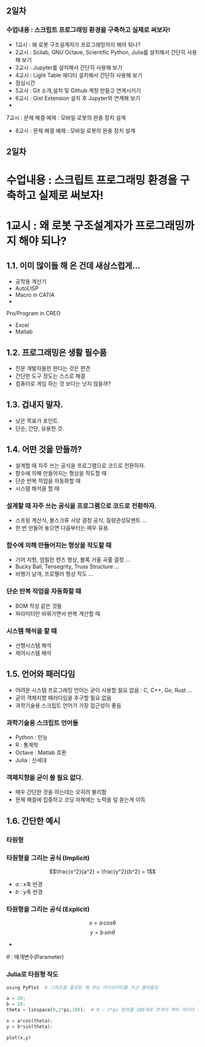 ## 2일차
### 수업내용 : 스크립트 프로그래밍 환경을 구축하고 실제로 써보자!

* 1교시 : 왜 로봇 구조설계자가 프로그래밍까지 해야
되나?
* 2교시 : Scilab, GNU Octave, Scientific Python, Julia를 설치해서 간단히 사용해 보기
* 3교시
: Jupyter를 설치해서 간단히 사용해 보기
* 4교시 : Light Table 에디터 설치해서 간단히 사용해 보기
* 점심시간
* 5교시
: Git 소개,설치 및 Github 계정 만들고 연계시키기
* 6교시 : Gist Extension 설치 후 Jupyter와 연계해 보기
*
7교시 : 문제 해결 예제 : 모바일 로봇의 완충 장치 설계
* 8교시 : 문제 해결 예제 : 모바일 로봇의 완충 장치 설계

## 2일차

# 수업내용 : 스크립트 프로그래밍 환경을 구축하고 실제로 써보자!

# 1교시 : 왜 로봇 구조설계자가 프로그래밍까지 해야 되나?

## 1.1. 이미 많이들 해 온 건데 새삼스럽게...

* 공학용 계산기
* AutoLISP
* Macro in CATIA
*
Pro/Program in CREO
* Excel
* Matlab

## 1.2. 프로그래밍은 생활 필수품

* 전문 개발자들만 한다는 것은 편견
* 간단한 도구 정도는 스스로 해결
* 컴퓨터로 게임 하는 것
보다는 낫지 않을까?

## 1.3. 겁내지 말자.

* 낮은 목표가 포인트.
* 단순, 간단, 유용한 것.

## 1.4. 어떤 것을 만들까?

* 설계할 때 자주 쓰는 공식을 프로그램으로 코드로 전환하자.
* 함수에 의해 만들어지는 형상을 작도할 때
* 단순 반복 작업을 자동화할 때
* 시스템 해석을 할 때

### 설계할 때 자주 쓰는 공식을 프로그램으로 코드로 전환하자.

* 스프링 계산식, 볼스크류 사양 결정 공식, 질량관성모멘트 ...
* 한
번 만들어 놓으면 다음부터는 매우 유용.

### 함수에 의해 만들어지는 형상을 작도할 때

* 기어 치형, 엄밀한 렌즈 형상, 볼록 거울 곡률 결정 ...
* Bucky Ball,
Tensegrity, Truss Structure ...
* 비행기 날개, 프로펠러 형상 작도 ...

### 단순 반복 작업을 자동화할 때

* BOM 작성 같은 것들
* 파라미터만 바꿔가면서 반복 계산할 때

### 시스템 해석을 할 때

* 선형시스템 해석
* 제어시스템 해석

## 1.5. 언어와 패러다임

* 어려운 시스템 프로그래밍 언어는 굳이 사용할 필요 없음 : C, C++, Go, Rust ...
* 굳이
객체지향 패러다임을 추구할 필요 없음
* 과학기술용 스크립트 언어가 가장 접근성이 좋음

### 과학기술용 스크립트 언어들

* Python : 만능
* R : 통계학
* Octave : Matlab 호환
* Julia : 신세대

### 객체지향을 굳이 쓸 필요 없다.

* 매우 간단한 것을 하는데는 오히려 불리함
* 문제 해결에 집중하고 코딩 자체에는 노력을 덜 쏟는게
이득

## 1.6. 간단한 예시

### 타원형

### 타원형을 그리는 공식 (Implicit)

$$\frac{x^2}{a^2} + \frac{y^2}{b^2} = 1$$

* $a$ :
$x$축 반경
* $b$ : $y$축 반경

### 타원형을 그리는 공식 (Explicit)

$$x = a \, cos \theta$$
$$y = b \, sin \theta$$

*
$\theta$ : 매개변수(Parameter)

### Julia로 타원형 작도

```python
using PyPlot  # 그래프를 플로팅 해 주는 라이브러리를 우선 불러들임

a = 20;
b = 10;
theta = linspace(0,2*pi,100);  # 0 ~ 2*pi 범위를 100개로 쪼개서 벡터 데이타 생성

x = a*cos(theta);
y = b*sin(theta);

plot(x,y)

```
